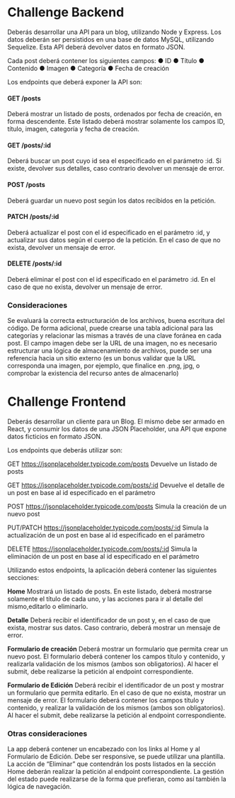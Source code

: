 # Challenge Backend

Deberás desarrollar una API para un blog, utilizando Node y Express. Los datos deberán ser persistidos en una base de datos MySQL, utilizando Sequelize. Esta API deberá devolver datos en formato JSON.

Cada post deberá contener los siguientes campos:
● ID
● Título
● Contenido
● Imagen
● Categoría
● Fecha de creación

Los endpoints que deberá exponer la API son:

#### GET /posts
Deberá mostrar un listado de posts, ordenados por fecha de creación, en forma descendente. Este listado deberá mostrar solamente los campos ID, título, imagen, categoría y fecha de creación.

#### GET /posts/:id
Deberá buscar un post cuyo id sea el especificado en el parámetro :id. Si existe, devolver sus detalles, caso contrario devolver un mensaje de error.

#### POST /posts
Deberá guardar un nuevo post según los datos recibidos en la petición.

#### PATCH /posts/:id
Deberá actualizar el post con el id especificado en el parámetro :id, y actualizar sus datos según el cuerpo de la petición. En el caso de que no exista, devolver un mensaje de error.

#### DELETE /posts/:id
Deberá eliminar el post con el id especificado en el parámetro :id. En el caso de que no exista, devolver un mensaje de error.

### Consideraciones
Se evaluará la correcta estructuración de los archivos, buena escritura del código. De forma adicional, puede crearse una tabla adicional para las categorías y relacionar las mismas a través de una clave foránea en cada post. El campo imagen debe ser la URL de una imagen, no es necesario estructurar una lógica de almacenamiento de archivos, puede ser una referencia hacia un sitio externo (es un bonus validar que la URL corresponda una imagen, por ejemplo, que finalice en .png, jpg, o comprobar la existencia del recurso antes de almacenarlo)

# Challenge Frontend

Deberás desarrollar un cliente para un Blog. El mismo debe ser armado en React, y consumir los datos de una JSON Placeholder, una API que expone datos ficticios en formato JSON.

Los endpoints que deberás utilizar son:

GET https://jsonplaceholder.typicode.com/posts
Devuelve un listado de posts

GET https://jsonplaceholder.typicode.com/posts/:id
Devuelve el detalle de un post en base al id especificado en el parámetro

POST https://jsonplaceholder.typicode.com/posts
Simula la creación de un nuevo post

PUT/PATCH https://jsonplaceholder.typicode.com/posts/:id
Simula la actualización de un post en base al id especificado en el parámetro

DELETE https://jsonplaceholder.typicode.com/posts/:id
Simula la eliminación de un post en base al id especificado en el parámetro

Utilizando estos endpoints, la aplicación deberá contener las siguientes secciones:

**Home**
Mostrará un listado de posts. En este listado, deberá mostrarse solamente el título de cada uno, y las acciones para ir al detalle del mismo,editarlo o eliminarlo.

**Detalle**
Deberá recibir el identificador de un post y, en el caso de que exista, mostrar sus datos. Caso contrario, deberá mostrar un mensaje de error.

**Formulario de creación**
Deberá mostrar un formulario que permita crear un nuevo post. El formulario deberá contener los campos título y contenido, y realizarla validación de los mismos (ambos son obligatorios). Al hacer el submit, debe realizarse la petición al endpoint correspondiente.

**Formulario de Edición**
Deberá recibir el identificador de un post y mostrar un formulario que permita editarlo. En el caso de que no exista, mostrar un mensaje de error. El formulario deberá contener los campos título y contenido, y realizar la validación de los mismos (ambos son obligatorios). Al hacer el submit, debe realizarse la petición al endpoint correspondiente.

### Otras consideraciones

La app deberá contener un encabezado con los links al Home y al Formulario de Edición. Debe ser responsive, se puede utilizar una plantilla. La acción de “Eliminar” que contendrán los posts listados en la sección Home deberán realizar la petición al endpoint correspondiente.
La gestión del estado puede realizarse de la forma que prefieran, como así también la lógica de navegación.